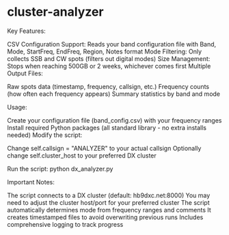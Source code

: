 # cluster-analyzer

Key Features:

CSV Configuration Support: Reads your band configuration file with Band, Mode, StartFreq, EndFreq, Region, Notes format
Mode Filtering: Only collects SSB and CW spots (filters out digital modes)
Size Management: Stops when reaching 500GB or 2 weeks, whichever comes first
Multiple Output Files:

Raw spots data (timestamp, frequency, callsign, etc.)
Frequency counts (how often each frequency appears)
Summary statistics by band and mode



Usage:

Create your configuration file (band_config.csv) with your frequency ranges
Install required Python packages (all standard library - no extra installs needed)
Modify the script:

Change self.callsign = "ANALYZER" to your actual callsign
Optionally change self.cluster_host to your preferred DX cluster


Run the script: python dx_analyzer.py

Important Notes:

The script connects to a DX cluster (default: hb9dxc.net:8000)
You may need to adjust the cluster host/port for your preferred cluster
The script automatically determines mode from frequency ranges and comments
It creates timestamped files to avoid overwriting previous runs
Includes comprehensive logging to track progress


